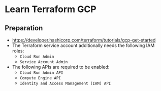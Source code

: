 # Learn Terraform GCP

## Preparation

- https://developer.hashicorp.com/terraform/tutorials/gcp-get-started
- The Terraform service account additionally needs the following IAM roles:
    - `Cloud Run Admin`
    - `Service Account Admin`
- The following APIs are required to be enabled:
    - `Cloud Run Admin API`
    - `Compute Engine API`
    - `Identity and Access Management (IAM) API`
